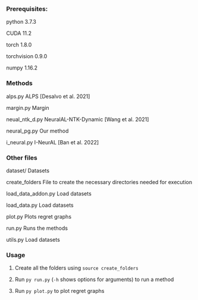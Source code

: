 ### Prerequisites:

python 3.7.3

CUDA 11.2

torch 1.8.0

torchvision 0.9.0

numpy 1.16.2


### Methods

alps.py     ALPS [Desalvo et al. 2021]

margin.py   Margin

neual_ntk_d.py  NeuralAL-NTK-Dynamic [Wang et al. 2021]

neural_pg.py    Our method

i_neural.py     I-NeurAL [Ban et al. 2022]



### Other files

dataset/    Datasets

create_folders  File to create the necessary directories needed for execution

load_data_addon.py  Load datasets

load_data.py    Load datasets

plot.py     Plots regret graphs

run.py      Runs the methods

utils.py    Load datasets


### Usage
1) Create all the folders using `source create_folders`

2) Run `py run.py` (`-h` shows options for arguments) to run a method

3) Run `py plot.py` to plot regret graphs
